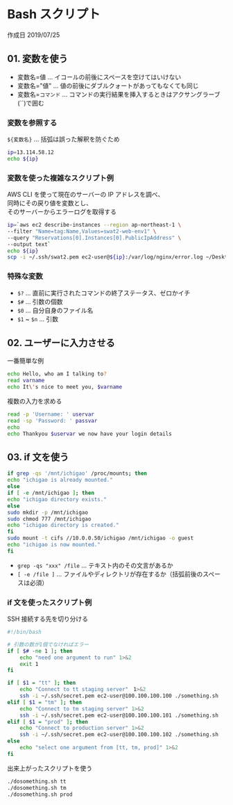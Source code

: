 # Bash スクリプト

作成日 2019/07/25

## 01. 変数を使う

-   変数名=値 ... イコールの前後にスペースを空けてはいけない
-   変数名="値" ... 値の前後にダブルクォートがあってもなくても同じ
-   変数名=`コマンド` ... コマンドの実行結果を挿入するときはアクサングラーブ(``)で囲む

### 変数を参照する

`${変数名}` ... 括弧は誤った解釈を防ぐため

```bash
ip=13.114.58.12
echo ${ip}
```

### 変数を使った複雑なスクリプト例

AWS CLI を使って現在のサーバーの IP アドレスを調べ、\
同時にその戻り値を変数とし、\
そのサーバーからエラーログを取得する

```bash
ip=`aws ec2 describe-instances --region ap-northeast-1 \
--filter "Name=tag:Name,Values=swat2-web-env1" \
--query "Reservations[0].Instances[0].PublicIpAddress" \
--output text`
echo ${ip}
scp -i ~/.ssh/swat2.pem ec2-user@${ip}:/var/log/nginx/error.log ~/Desktop
```

### 特殊な変数

-   `$?` ... 直前に実行されたコマンドの終了ステータス、ゼロかイチ
-   `$#` ... 引数の個数
-   `$0` ... 自分自身のファイル名
-   `$1` ~ `$n` ... 引数

## 02. ユーザーに入力させる

一番簡単な例

```bash
echo Hello, who am I talking to?
read varname
echo It\'s nice to meet you, $varname
```

複数の入力を求める

```bash
read -p 'Username: ' uservar
read -sp 'Password: ' passvar
echo
echo Thankyou $uservar we now have your login details
```

## 03. if 文を使う

```bash
if grep -qs '/mnt/ichigao' /proc/mounts; then
echo "ichigao is already mounted."
else
if [ -e /mnt/ichigao ]; then
echo "ichigao directory exists."
else
sudo mkdir -p /mnt/ichigao
sudo chmod 777 /mnt/ichigao
echo "ichigao directory is created."
fi
sudo mount -t cifs //10.0.0.50/ichigao /mnt/ichigao -o guest
echo "ichigao is now mounted."
fi
```

-   `grep -qs "xxx" /file` ... テキスト内のその文言があるか
-   `[ -e /file ]` ... ファイルやディレクトリが存在するか（括弧前後のスペースは必須）

### if 文を使ったスクリプト例

SSH 接続する先を切り分ける

```bash
#!/bin/bash

# 引数の数が1個でなければエラー
if [ $# -ne 1 ]; then
    echo "need one argument to run" 1>&2
    exit 1
fi

if [ $1 = "tt" ]; then
    echo "Connect to tt staging server"　1>&2
    ssh -i ~/.ssh/secret.pem ec2-user@100.100.100.100 ./something.sh
elif [ $1 = "tm" ]; then
    echo "Connect to tm staging server" 1>&2
    ssh -i ~/.ssh/secret.pem ec2-user@100.100.100.101 ./something.sh
elif [ $1 = "prod" ]; then
    echo "Connect to production server" 1>&2
    ssh -i ~/.ssh/secret.pem ec2-user@100.100.100.102 ./something.sh
else
    echo "select one argument from [tt, tm, prod]" 1>&2
fi
```

出来上がったスクリプトを使う

```bash
./dosomething.sh tt
./dosomething.sh tm
./dosomething.sh prod
```


